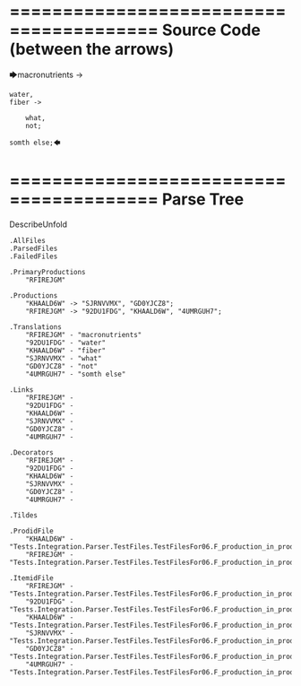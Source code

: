 ========================================
Source Code (between the arrows)
========================================

🡆macronutrients ->

    water,
	fiber ->

        what,
        not;

	somth else;🡄

========================================
Parse Tree
========================================
DescribeUnfold

    .AllFiles
    .ParsedFiles
    .FailedFiles

    .PrimaryProductions
        "RFIREJGM" 

    .Productions
        "KHAALD6W" -> "SJRNVVMX", "GD0YJCZ8";
        "RFIREJGM" -> "92DU1FDG", "KHAALD6W", "4UMRGUH7";

    .Translations
        "RFIREJGM" - "macronutrients"
        "92DU1FDG" - "water"
        "KHAALD6W" - "fiber"
        "SJRNVVMX" - "what"
        "GD0YJCZ8" - "not"
        "4UMRGUH7" - "somth else"

    .Links
        "RFIREJGM" - 
        "92DU1FDG" - 
        "KHAALD6W" - 
        "SJRNVVMX" - 
        "GD0YJCZ8" - 
        "4UMRGUH7" - 

    .Decorators
        "RFIREJGM" - 
        "92DU1FDG" - 
        "KHAALD6W" - 
        "SJRNVVMX" - 
        "GD0YJCZ8" - 
        "4UMRGUH7" - 

    .Tildes

    .ProdidFile
        "KHAALD6W" - "Tests.Integration.Parser.TestFiles.TestFilesFor06.F_production_in_production3.ds"
        "RFIREJGM" - "Tests.Integration.Parser.TestFiles.TestFilesFor06.F_production_in_production3.ds"

    .ItemidFile
        "RFIREJGM" - "Tests.Integration.Parser.TestFiles.TestFilesFor06.F_production_in_production3.ds"
        "92DU1FDG" - "Tests.Integration.Parser.TestFiles.TestFilesFor06.F_production_in_production3.ds"
        "KHAALD6W" - "Tests.Integration.Parser.TestFiles.TestFilesFor06.F_production_in_production3.ds"
        "SJRNVVMX" - "Tests.Integration.Parser.TestFiles.TestFilesFor06.F_production_in_production3.ds"
        "GD0YJCZ8" - "Tests.Integration.Parser.TestFiles.TestFilesFor06.F_production_in_production3.ds"
        "4UMRGUH7" - "Tests.Integration.Parser.TestFiles.TestFilesFor06.F_production_in_production3.ds"

